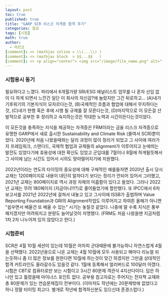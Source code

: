 ```yaml
---
layout: post
toc: true
published: true
title: "GARP SCR 리스크 자격증 합격 후기"
categories: 일상
tags: [시험]
math: true
author:
  - 마르코
[comment]: <> (mathjax inline > \\(...\\) )
[comment]: <> (mathjax block  > $$...$$   )
[comment]: <> <p align="center"> <img src="/image/file_name.png" alt="file_name" width="420" height="300"> </p>
---
```


### 시험응시 동기
필요하다고 느꼈다. 파리에서 6개월가량 SRI/ESG 애널리스트 업무를 나 혼자 선임 없이 다 하게 되면서 느낀건 일단 이 회사의 자신감?에 놀랐지만 그건 뒤로하고... (A)내가 기후위기의 기본지식이 모자르다는것, (B)국제적인 흐름과 협업에 대해서 무지하다는것, (C)내가 현행 혹은 후에 시행 될 규제를 잘 모른다는것, (D)마지막으로 이 모든걸 산발적으로 공부한 후 정리하고 숙지하는것은 막대한 노력과 시간이든다는것이었다.

이 모든것을 충족하는 지식을 제공하는 자격증은 FRM이라는 금융 리스크 자격증으로 유명한 GARP에서 새로 출시한 Sustainability and Climate Risk (줄여서 SCR)뿐이었다. 2020년에 처음 나왔을때와는 달리 과정이 많이 정리가 되었고 그 사이에 여러가지 프레임워크, 스탠다드, 국제적 협업과 규제들의 alignment가 이루어지고 눈에띄는 발전도 있었다기에 효용성에 대한 확신도 있었고 군입대를 7월이나 8월에 하게될듯해서 그 사이에 남는 시간도 있어서 시의도 맞아떨어지기에 지원했다.

2022년이라는 연도의 타이밍의 중요성에 대해 구체적인 예를들자면 2020년 출시 당시 교재는 1200페이지로 내용이 대단히 알차다기 보다는 정리가 안되어 있어서 그러했고, 2021년 교재는 800페이지로 역시 과정 자체의 미흡함이 있다고 들었다. 그러나 2022년 교재는 무려 180페이지 (지금이니!!!?)로 줄어들었기에 할만했다. 또 IPCC에서 6차보고서를 2021년 2022년에 걸쳐서 내놓고 있고 그사이에 ISSB가 출범하며 Value Reporting Foundation과 GRI의 Alignment작업도 이루어지고 하여튼 올해가 아니면 "쉽우면서 배울건 또 배울 수 있는" 시기는 놓칠것 같았다. 나중에 딸 수록 지식은 풍부해지겠지만 어려워지고 분량도 늘어날것이 자명했다. (FRM도 처음 나왔을땐 지금처럼 1차 2차 나누어져 있지 않았다고 한다.)

### 시험준비
SCR은 4월 10월 세션이 있는데 10월은 어차피 군대때문에 불가능하니 자연스럽게 4월을 선택했다. 2022년용으로 나온 교재는 4월 10월에 모두 사용되고 해마다 리뉴얼 되는듯하니 좀 더 많은 정보를 원한다면 10월에 하는것이 맞긴 하겠지만 그만큼 상대적인 합격 커트라인도 올라갈수도 있을것 같다. 1월에 등록해서 얼리버드로 100달러 아꼈다. 시험은 CBT로 컴퓨터로만 보는 시험이고 3시간 80문제 객관식 4지선다이다. 답은 하나만 있고 틀렸을때 마이너스 포인트 없다. 공부용 참고자료는 주어지는 전자책 교재와 총 80문제가 있는 연습문제집이 전부이다. (이마저도 작년에는 20문제밖에 없었다고 하니 정말 타이밍 최고다. 별개로 작년에 합격하신분도 있으신데 존경스럽다.)